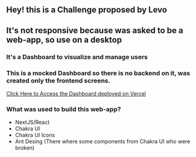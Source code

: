 ## Hey! this is a Challenge proposed by Levo

## It's not responsive because was asked to be a web-app, so use on a desktop

### It's a Dashboard to visualize and manage users

### This is a mocked Dashboard so there is no backend on it, was created only the frontend screens.

[Click Here to Access the Dashboard deployed on Vercel]('https://levo-challenge.vercel.app/')

### What was used to build this web-app?

- NextJS/React
- Chakra UI
- Chakra UI Icons
- Ant Desing (There where some components from Chakra UI who were broken)
